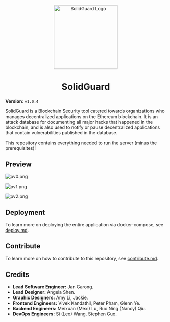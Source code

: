 <div align="center">
  <p align="center">
    <img src="./docs/img/solidguard-v1.png" width="200" alt="SolidGuard Logo"/>
  </p>
<h1>SolidGuard</h1>
</div>

**Version**: `v1.0.4`

SolidGuard is a Blockchain Security tool catered towards organizations who manages decentralized applications on the Ethereum blockchain. It is an attack database for documenting all major hacks that happened in the blockchain, and is also used to notify or pause decentralized applications that contain vulnerabilities published in the database.

This repository contains everything needed to run the server (minus the prerequisites)!

## Preview
![pv0.png](./docs/img/pv0.png)

![pv1.png](./docs/img/pv1.png)

![pv2.png](./docs/img/pv2.png)

## Deployment
To learn more on deploying the entire application via docker-compose, see [deploy.md](./docs/deploy.md).

## Contribute
To learn more on how to contribute to this repository, see [contribute.md](./docs/contribute.md).

## Credits
* **Lead Software Engineer:** Jan Garong.
* **Lead Designer:** Angela Shen.
* **Graphic Designers:** Amy Li, Jackie.
* **Frontend Engineers:** Vivek Kandathil, Peter Pham, Glenn Ye.
* **Backend Engineers:** Meixuan (Mexi) Lu, Ruo Ning (Nancy) Qiu.
* **DevOps Engineers:** Si (Leo) Wang, Stephen Guo.
